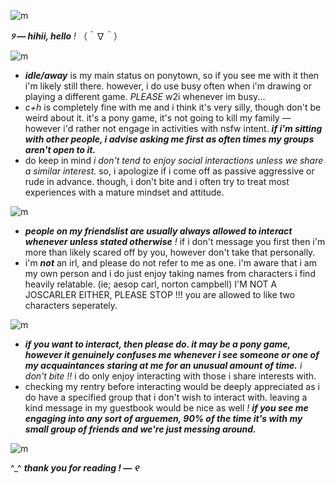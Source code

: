 ![m](https://cdn.discordapp.com/attachments/1144000258817404991/1144002427079622828/Untitled177_20230718192631.png)

***୨ — hihii, hello*** *!* （＾∇＾）

![m](https://64.media.tumblr.com/tumblr_lw5n3hTQdT1qip80b.gif)

- ***idle/away*** is my main status on ponytown, so if you see me with it then i'm likely still there.  however, i do use busy often when i'm drawing or playing a different game. *PLEASE* w2i whenever im busy...
- *c+h* is completely fine with me and i think it's very silly, though don't be weird about it.  it's a pony game, it's not going to kill my family — however i'd rather not engage in activities with nsfw intent.  ***if i'm sitting with other people, i advise asking me first as often times my groups aren't open to it.***
- do keep in mind *i don't tend to enjoy social interactions unless we share a similar interest.*  so, i apologize if i come off as passive aggressive or rude in advance. though, i don't bite and i often try to treat most experiences with a mature mindset and attitude.

![m](https://cdn.discordapp.com/attachments/1093164633906479155/1093164932134076496/IMG_1156.gif)

- ***people on my friendslist are usually always allowed to interact whenever unless stated otherwise*** *!* if i don't message you first then i'm more than likely scared off by you, however don't take that personally.
- i'm ***not*** an irl, and please do not refer to me as one.  i'm aware that i am my own person and i do just enjoy taking names from characters i find heavily relatable. (ie; aesop carl, norton campbell) I'M NOT A JOSCARLER EITHER, PLEASE STOP !!! you are allowed to like two characters seperately.
  
![m](https://64.media.tumblr.com/tumblr_lw5n3hTQdT1qip80b.gif)

- ***if you want to interact, then please do.  it may be a pony game, however it genuinely confuses me whenever i see someone or one of my acquaintances staring at me for an unusual amount of time.***  *i don't bite !!* i do only enjoy interacting with those i share interests with.
- checking my rentry before interacting would be deeply appreciated as i do have a specified group that i don't wish to interact with.  leaving a kind message in my guestbook would be nice as well *!* ***if you see me engaging into any sort of arguemen, 90% of the time it's with my small group of friends and we're just messing around.***

![m](https://cdn.discordapp.com/attachments/1093164633906479155/1093164932134076496/IMG_1156.gif)

^_^ ***thank you for reading ! — ୧***
